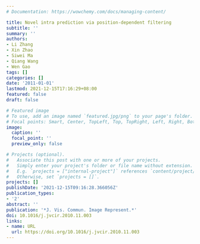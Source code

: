 ```yaml
---
# Documentation: https://wowchemy.com/docs/managing-content/

title: Novel intra prediction via position-dependent filtering
subtitle: ''
summary: ''
authors:
- Li Zhang
- Xin Zhao
- Siwei Ma
- Qiang Wang
- Wen Gao
tags: []
categories: []
date: '2011-01-01'
lastmod: 2021-12-15T17:16:29+08:00
featured: false
draft: false

# Featured image
# To use, add an image named `featured.jpg/png` to your page's folder.
# Focal points: Smart, Center, TopLeft, Top, TopRight, Left, Right, BottomLeft, Bottom, BottomRight.
image:
  caption: ''
  focal_point: ''
  preview_only: false

# Projects (optional).
#   Associate this post with one or more of your projects.
#   Simply enter your project's folder or file name without extension.
#   E.g. `projects = ["internal-project"]` references `content/project/deep-learning/index.md`.
#   Otherwise, set `projects = []`.
projects: []
publishDate: '2021-12-15T09:16:28.366056Z'
publication_types:
- '2'
abstract: ''
publication: '*J. Vis. Commun. Image Represent.*'
doi: 10.1016/j.jvcir.2010.11.003
links:
- name: URL
  url: https://doi.org/10.1016/j.jvcir.2010.11.003
---
```

